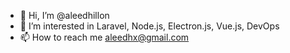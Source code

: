 - 👋 Hi, I’m @aleedhillon
- 👀 I’m interested in Laravel, Node.js, Electron.js, Vue.js, DevOps
- 📫 How to reach me aleedhx@gmail.com

<!---
aleedhillon/aleedhillon is a ✨ special ✨ repository because its `README.md` (this file) appears on your GitHub profile.
You can click the Preview link to take a look at your changes.
--->

